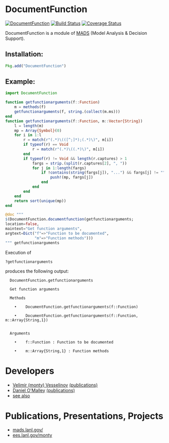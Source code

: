 DocumentFunction
================

[![DocumentFunction](http://pkg.julialang.org/badges/DocumentFunction_0.5.svg)](http://pkg.julialang.org/?pkg=DocumentFunction&ver=0.5)
[![Build Status](https://travis-ci.org/madsjulia/DocumentFunction.jl.svg?branch=master)](https://travis-ci.org/madsjulia/DocumentFunction.jl)
[![Coverage Status](https://coveralls.io/repos/madsjulia/DocumentFunction.jl/badge.svg?branch=master)](https://coveralls.io/r/madsjulia/DocumentFunction.jl?branch=master)

DocumentFunction is a module of [MADS](https://github.com/madsjulia) (Model Analysis & Decision Support).

Installation:
------------

```julia
Pkg.add("DocumentFunction")
```

Example:
------------

```julia
import DocumentFunction

function getfunctionarguments(f::Function)
    m = methods(f)
    getfunctionarguments(f, string.(collect(m.ms)))
end
function getfunctionarguments(f::Function, m::Vector{String})
    l = length(m)
    mp = Array{Symbol}(0)
    for i in 1:l
        r = match(r"(.*)\(([^;]*);(.*)\)", m[i])
        if typeof(r) == Void
            r = match(r"(.*)\((.*)\)", m[i])
        end
        if typeof(r) != Void && length(r.captures) > 1
            fargs = strip.(split(r.captures[2], ", "))
            for j in 1:length(fargs)
                if !contains(string(fargs[j]), "...") && fargs[j] != ""
                    push!(mp, fargs[j])
                end
            end
        end
    end
    return sort(unique(mp))
end

@doc """
$(DocumentFunction.documentfunction(getfunctionarguments;
location=false,
maintext="Get function arguments",
argtext=Dict("f"=>"Function to be documented",
             "m"=>"Function methods")))
""" getfunctionarguments
```

Execution of

`?getfunctionarguments`

produces the following output:

```
  DocumentFunction.getfunctionarguments

  Get function arguments

  Methods

    •    DocumentFunction.getfunctionarguments(f::Function)

    •    DocumentFunction.getfunctionarguments(f::Function, m::Array{String,1})


  Arguments

    •    f::Function : Function to be documented

    •    m::Array{String,1} : Function methods

```

Developers
==========

* [Velimir (monty) Vesselinov](http://www.lanl.gov/orgs/ees/staff/monty) [(publications)](http://scholar.google.com/citations?user=sIFHVvwAAAAJ)
* [Daniel O'Malley](http://www.lanl.gov/expertise/profiles/view/daniel-o'malley) [(publications)](http://scholar.google.com/citations?user=rPzCVjEAAAAJ)
* [see also](https://github.com/madsjulia/DocumentFunction.jl/graphs/contributors)

Publications, Presentations, Projects
=====================================

* [mads.lanl.gov/](http://mads.lanl.gov/)
* [ees.lanl.gov/monty](http://ees.lanl.gov/monty)
